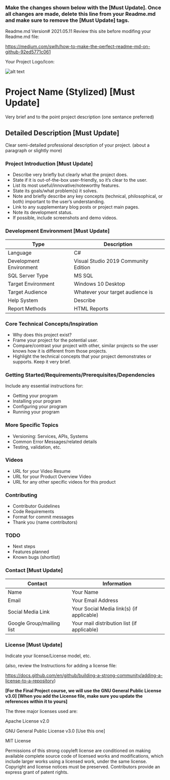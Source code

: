### Make the changes shown below with the [Must Update]. Once all changes are made, delete this line from your Readme.md and make sure to remove the [Must Update] tags.
Readme.md Version# 2021.05.11
Review this site before modifing your Readme.md file:

https://medium.com/swlh/how-to-make-the-perfect-readme-md-on-github-92ed5771c061


Your Project Logo/Icon: 

![alt text](https://github.com/JamesFlippin/Final-Project-21SP_StudentTemplate/blob/main/OctoCat_SM.png "My Pet Octocat Logo")

# Project Name (Stylized) [Must Update]
Very brief and to the point project description (one sentance preferred)

## Detailed Description [Must Update]

Clear semi-detailed professional description of your project. (about a paragraph or slightly more)

### Project Introduction [Must Update]  

- Describe very briefly but clearly what the project does.
- State if it is out-of-the-box user-friendly, so it’s clear to the user.
- List its most useful/innovative/noteworthy features.
- State its goals/what problem(s) it solves.
- Note and briefly describe any key concepts (technical, philosophical, or both) important to the user’s understanding.
- Link to any supplementary blog posts or project main pages.
- Note its development status.
- If possible, include screenshots and demo videos.

### Development Environment [Must Update]

Type | Description
-----|-------------
Language | C#
Development Environment | Visual Studio 2019 Community Edition
SQL Server Type | MS SQL
Target Environment | Windows 10 Desktop
Target Audience | Whatever your target audience is
Help System | Describe
Report Methods | HTML Reports

### Core Technical Concepts/Inspiration

- Why does this project exist?
- Frame your project for the potential user. 
- Compare/contrast your project with other, similar projects so the user knows how it is different from those projects.
- Highlight the technical concepts that your project demonstrates or supports. Keep it very brief.

### Getting Started/Requirements/Prerequisites/Dependencies
Include any essential instructions for:
- Getting your program
- Installing your program
- Configuring your program
- Running your program

### More Specific Topics
- Versioning: Services, APIs, Systems
- Common Error Messages/related details
- Testing, validation, etc.

### Videos
- URL for your Video Resume
- URL for your Product Overview Video
- URL for any other specific videos for this product

### Contributing
- Contributor Guidelines
- Code Requirements
- Format for commit messages
- Thank you (name contributors)

### TODO
- Next steps
- Features planned
- Known bugs (shortlist)

### Contact [Must Update]

Contact | Information
--------|------
Name | Your Name
Email | Your Email Address
Social Media Link | Your Social Media link(s) (if applicable)
Google Group/mailing list | Your mail distribution list (if applicable)

### License [Must Update]
Indicate your license/License model, etc.

(also, review the Instructions for adding a license file:

https://docs.github.com/en/github/building-a-strong-community/adding-a-license-to-a-repository)

**[For the Final Project course, we will use the GNU General Public License v3.0]**
**[When you add the License file, make sure you update the references within it to yours]**

The three major licenses used are:  

Apache License v2.0

GNU General Public License v3.0 [Use this one]

MIT License



Permissions of this strong copyleft license are conditioned on making available complete source code of licensed works and modifications, which include larger works using a licensed work, under the same license. Copyright and license notices must be preserved. Contributors provide an express grant of patent rights.
